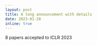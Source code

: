 ```yaml
---
layout: post
title: A long announcement with details
date: 2023-01-20
inline: true
---
```


8 papers accepted to ICLR 2023  
